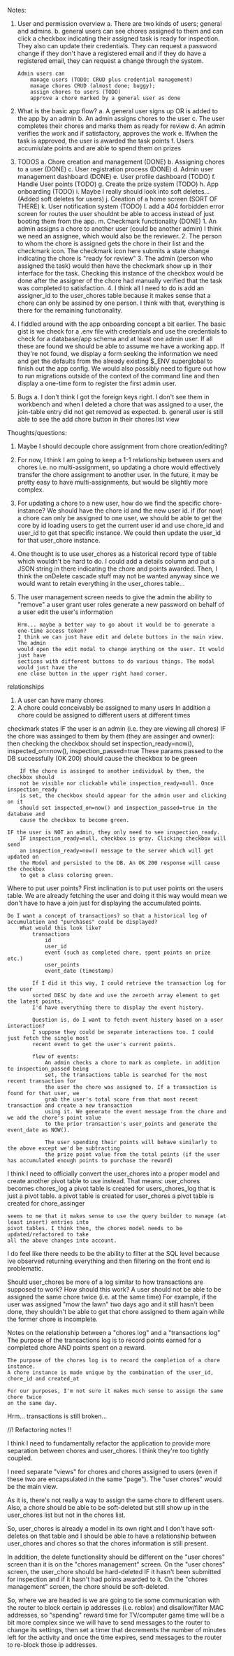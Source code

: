 Notes:

1.  User and permission overview
    a.  There are two kinds of users; general and admins.
    b.  general users can see chores assigned to them and can
        click a checkbox indicating their assigned task is ready
        for inspection. They also can update their credentials.
        They can request a password change if they don't have a
        registered email and if they do have a registered email,
        they can request a change through the system.

        Admin users can
            manage users (TODO: CRUD plus credential management)
            manage chores CRUD (almost done; buggy);
            assign chores to users (TODO)
            approve a chore marked by a general user as done

2.  What is the basic app flow?
    a. A general user signs up OR is added to the app by an admin
    b. An admin assigns chores to the user
    c. The user completes their chores and marks them as ready for review
    d. An admin verifies the work and if satisfactory, approves the work
    e. If/when the task is approved, the user is awarded the task points
    f. Users accumiulate points and are able to spend them on prizes

3.  TODOS
    a.  Chore creation and management (DONE)
    b.  Assigning chores to a user (DONE)
    c.  User registration process (DONE)
    d.  Admin user management dashboard (DONE)
    e.  User profile dashboard (TODO)
    f.  Handle User points (TODO)
    g.  Create the prize system (TODO)
    h.  App onboarding (TODO)
    i.  Maybe I really should look into soft deletes... (Added soft deletes for users)
    j.  Creation of a home screen (SORT OF THERE)
    k.  User notification system (TODO)
    l.  add a 404 forbidden error screen for routes the user shouldnt be able to 
        access instead of just booting them from the app.
    m.  Checkmark functionality (DONE)
        1.  An admin assigns a chore to another user (could be another admin)
            I think we need an assignee, which would also be the reviewer.
        2.  The person to whom the chore is assigned gets the chore in their
            list and the checkmark icon. The checkmark icon here submits a
            state change indicating the chore is "ready for review" 
        3.  The admin (person who assigned the task) would then have the checkmark
            show up in their interface for the task. Checking this instance of
            the checkbox would be done after the assigner of the chore had
            manually verified that the task was completed to satisfaction.
        4.  I think all I need to do is add an assigner_id to the user_chores
            table because it makes sense that a chore can only be assined by
            one person. I think with that, everything is there for the remaining
            functionality.


4.  I fiddled around with the app onboarding concept a bit earlier.
    The basic gist is we check for a .env file with credentials and
    use the credentials to check for a database/app schema and at
    least one admin user. If all these are found we should be able
    to assume we have a working app. If they're not found, we display
    a form seeking the information we need and get the defaults from
    the already existing $_ENV superglobal to finish out the app config.
    We would also possibly need to figure out how to run migrations
    outside of the context of the command line and then display a one-time
    form to register the first admin user.

5.  Bugs
    a.  I don't think I got the foreign keys right. I don't see them in
        workbench and when I deleted a chore that was assigned to a user,
        the join-table entry did not get removed as expected.
    b.  general user is still able to see the add chore button in their chores list view


Thoughts/questions:

1.  Maybe I should decouple chore assignment from chore creation/editing?
2.  For now, I think I am going to keep a 1-1 relationship between users and chores
    i.e. no multi-assignment, so updating a chore would effectively transfer
    the chore assignment to another user. In the future, it may be pretty easy
    to have multi-assignments, but would be slightly more complex.
3.  For updating a chore to a new user, how do we find the specific chore-instance?
    We should have the chore id and the new user id. if (for now) a chore can only
    be assigned to one user, we should be able to get the core by id loading users
    to get the current user id and use chore_id and user_id to get that specific
    instance. We could then update the user_id for that user_chore instance.
4.  One thought is to use user_chores as a historical record type of table which
    wouldn't be hard to do. I could add a details column and put a JSON string
    in there indicating the chore and points awarded. Then, I think the onDelete cascade
    stuff may not be wanted anyway since we would want to retain everything in
    the user_chores table...
5.  The user management screen needs to give the admin the ability to 
        "remove" a user
        grant user roles
        generate a new password on behalf of a user
        edit the user's information

        Hrm... maybe a better way to go about it would be to generate a one-time access token?
        I think we can just have edit and delete buttons in the main view. The admin
        would open the edit modal to change anything on the user. It would just have
        sections with different buttons to do various things. The modal would just have the
        one close button in the upper right hand corner.


relationships
1.  A user can have many chores
2.  A chore could conceivably be assigned to many users
    In addition a chore could be assigned to different users at different times


checkmark states
    IF the user is an admin (i.e. they are viewing all chores)
        IF the chore was assinged to them by them (they are assinger and owner):
        then checking the checkbox should set inspection_ready=now(), inspected_on=now(), inspection_passed=true
        These params passed to the DB successfully (OK 200) should cause the checkbox to be green

        IF the chore is assinged to another individual by them, the checkbox should
        not be visible nor clickable while inspection_ready=null. Once inspection_ready
        is set, the checkbox should appear for the admin user and clicking on it
        should set inspected_on=now() and inspection_passed=true in the database and
        cause the checkbox to become green.

    IF the user is NOT an admin, they only need to see inspection_ready.
        IF inspection_ready=null, checkbox is gray. Clicking checkbox will send
        an inspection_ready=now() message to the server which will get updated on
        the Model and persisted to the DB. An OK 200 response will cause the checkbox
        to get a class coloring green.

Where to put user points?
    First inclination is to put user points on the users table. We are already fetching the user and doing it this way
    would mean we don't have to have a join just for displaying the accumulated points.
    
    Do I want a concept of transactions? so that a historical log of accumulation and "purchases" could be displayed?
        What would this look like?
            transactions
                id
                user_id
                event (such as completed chore, spent points on prize etc.)
                user_points
                event_date (timestamp)

            If I did it this way, I could retrieve the transaction log for the user
            sorted DESC by date and use the zeroeth array element to get the latest points.
            I'd have everything there to display the event history.

            Question is, do I want to fetch event history based on a user interaction?
            I suppose they could be separate interactions too. I could just fetch the single most
            recent event to get the user's current points.

            flow of events:
                An admin checks a chore to mark as complete. in addition to inspection_passed being
                set, the transactions table is searched for the most recent transaction for
                the user the chore was assigned to. If a transaction is found for that user, we
                grab the user's total score from that most recent transaction and create a new transaction
                using it. We generate the event message from the chore and we add the chore's point value
                to the prior transaction's user_points and generate the event_date as NOW().

                The user spending their points will behave similarly to the above except we'd be subtracting
                the prize point value from the total points (if the user has accumulated enough points to purchase the reward)

I think I need to officially convert the user_chores into a proper model and create another
pivot table to use instead. That means:
    user_chores becomes chores_log
    a pivot table is created for users_chores_log that is just a pivot table.
    a pivot table is created for user_chores
    a pivot table is created for chore_assinger

    seems to me that it makes sense to use the query builder to manage (at least insert) entries into
    pivot tables. I think then, the chores model needs to be updated/refactored to take 
    all the above changes into account.

I do feel like there needs to be the ability to filter at the SQL level because ive observed returning everything
and then filtering on the front end is problematic.

Should user_chores be more of a log similar to how transactions are supposed to work?
How should this work?
    A user should not be able to be assigned the same chore twice (i.e. at the same time)
    For example, if the user was assigned "mow the lawn" two days ago and it still hasn't
    been done, they shouldn't be able to get that chore assigned to them again while the
    former chore is incomplete.


Notes on the relationship between a "chores log" and a "transactions log"
    The purpose of the transactions log is to record points earned for a completed chore
    AND points spent on a reward.

    The purpose of the chores log is to record the completion of a chore instance.
    A chore instance is made unique by the combination of the user_id, chore_id and created_at

    For our purposes, I'm not sure it makes much sense to assign the same chore twice
    on the same day.

Hrm... transactions is still broken...

//! Refactoring notes !!

I think I need to fundamentally refactor the application to provide more separation
between chores and user_chores. I think they're too tightly coupled.

I need separate "views" for chores and chores assigned to users (even if these two
are encapsulated in the same "page"). The "user chores" would be the main view.

As it is, there's not really a way to assign the same chore to different users.
Also, a chore should be able to be soft-deleted but still show up in the user_chores list but not in the chores list.

So, user_chores is already a model in its own right and I don't have soft-deletes on that
table and I should be able to have a relationship between user_chores and chores so that
the chores information is still present.

In addition, the delete functionality should be different on the "user chores" screen
than it is on the "chores management" screen. On the "user chores" screen, the user_chore
should be hard-deleted IF it hasn't been submitted for inspection and if it hasn't had
points awarded to it. On the "chores management" screen, the chore should be soft-deleted.


So, where we are headed is we are going to tie some communication with the router
to block certain ip addresses (i.e. roblox) and disallow/filter MAC addresses,
so "spending" reward time for TV/computer game time will be a bit more complex
since we will have to send messages to the router to change its settings, then
set a timer that decrements the number of minutes left for the activity and once
the time expires, send messages to the router to re-block those ip addresses.